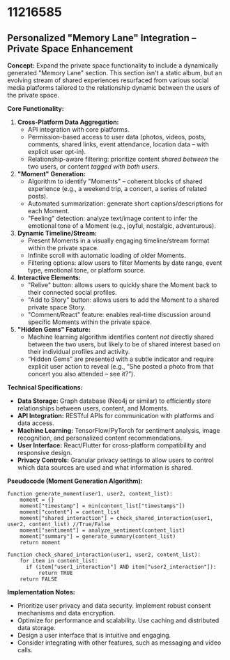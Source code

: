 # 11216585

## Personalized "Memory Lane" Integration – Private Space Enhancement

**Concept:** Expand the private space functionality to include a dynamically generated "Memory Lane" section. This section isn't a static album, but an evolving stream of shared experiences resurfaced from various social media platforms tailored to the relationship dynamic between the users of the private space.

**Core Functionality:**

1.  **Cross-Platform Data Aggregation:**
    *   API integration with core platforms.
    *   Permission-based access to user data (photos, videos, posts, comments, shared links, event attendance, location data – with explicit user opt-in).
    *   Relationship-aware filtering: prioritize content *shared between* the two users, or content *tagged with both users*.
2.  **"Moment" Generation:**
    *   Algorithm to identify "Moments" – coherent blocks of shared experience (e.g., a weekend trip, a concert, a series of related posts).
    *   Automated summarization: generate short captions/descriptions for each Moment.
    *   "Feeling" detection: analyze text/image content to infer the emotional tone of a Moment (e.g., joyful, nostalgic, adventurous).
3.  **Dynamic Timeline/Stream:**
    *   Present Moments in a visually engaging timeline/stream format within the private space.
    *   Infinite scroll with automatic loading of older Moments.
    *   Filtering options: allow users to filter Moments by date range, event type, emotional tone, or platform source.
4.  **Interactive Elements:**
    *   "Relive" button: allows users to quickly share the Moment back to their connected social profiles.
    *   "Add to Story" button: allows users to add the Moment to a shared private space Story.
    *   "Comment/React" feature: enables real-time discussion around specific Moments within the private space.
5. **"Hidden Gems" Feature:**
    * Machine learning algorithm identifies content *not* directly shared between the two users, but likely to be of shared interest based on their individual profiles and activity.
    * “Hidden Gems” are presented with a subtle indicator and require explicit user action to reveal (e.g., “She posted a photo from that concert you also attended – see it?”).

**Technical Specifications:**

*   **Data Storage:** Graph database (Neo4j or similar) to efficiently store relationships between users, content, and Moments.
*   **API Integration:** RESTful APIs for communication with platforms and data access.
*   **Machine Learning:** TensorFlow/PyTorch for sentiment analysis, image recognition, and personalized content recommendations.
*   **User Interface:** React/Flutter for cross-platform compatibility and responsive design.
*   **Privacy Controls:** Granular privacy settings to allow users to control which data sources are used and what information is shared.

**Pseudocode (Moment Generation Algorithm):**

```
function generate_moment(user1, user2, content_list):
    moment = {}
    moment["timestamp"] = min(content_list["timestamps"])
    moment["content"] = content_list
    moment["shared_interaction"] = check_shared_interaction(user1, user2, content_list) //True/False
    moment["sentiment"] = analyze_sentiment(content_list)
    moment["summary"] = generate_summary(content_list)
    return moment
```

```
function check_shared_interaction(user1, user2, content_list):
    for item in content_list:
      if (item["user1_interaction"] AND item["user2_interaction"]):
          return TRUE
    return FALSE
```

**Implementation Notes:**

*   Prioritize user privacy and data security. Implement robust consent mechanisms and data encryption.
*   Optimize for performance and scalability. Use caching and distributed data storage.
*   Design a user interface that is intuitive and engaging.
*   Consider integrating with other features, such as messaging and video calls.